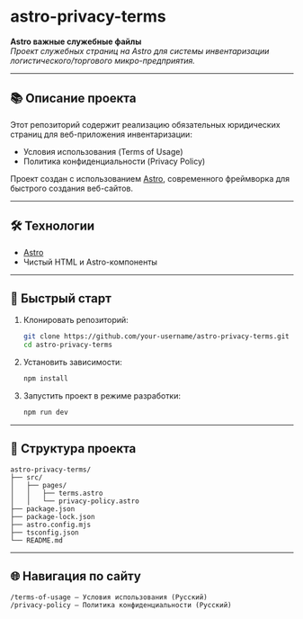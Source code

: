 # astro-privacy-terms

**Astro важные служебные файлы**  
_Проект служебных страниц на Astro для системы инвентаризации логистического/торгового микро-предприятия._

---

## 📚 Описание проекта

Этот репозиторий содержит реализацию обязательных юридических страниц для веб-приложения инвентаризации:
- Условия использования (Terms of Usage)
- Политика конфиденциальности (Privacy Policy)

Проект создан с использованием [Astro](https://astro.build/), современного фреймворка для быстрого создания веб-сайтов.

---

## 🛠 Технологии

- [Astro](https://astro.build/)
- Чистый HTML и Astro-компоненты

---

## 🚀 Быстрый старт

1. Клонировать репозиторий:
   ```bash
   git clone https://github.com/your-username/astro-privacy-terms.git
   cd astro-privacy-terms

2. Установить зависимости:
   ```bash
   npm install

3. Запустить проект в режиме разработки:
   ```bash
   npm run dev

---

## 📂 Структура проекта

```pqsql
astro-privacy-terms/
├── src/
│   ├── pages/
│   │   ├── terms.astro
│   │   └── privacy-policy.astro
├── package.json
├── package-lock.json
├── astro.config.mjs
├── tsconfig.json
└── README.md
```

---

## 🌐 Навигация по сайту
```
/terms-of-usage — Условия использования (Русский)
/privacy-policy — Политика конфиденциальности (Русский)
```
